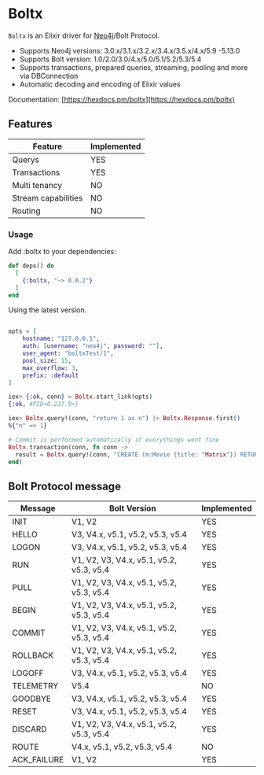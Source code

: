 # Boltx

`Boltx` is an Elixir driver for [Neo4j](https://neo4j.com/developer/graph-database/)/Bolt Protocol.

- Supports Neo4j versions: 3.0.x/3.1.x/3.2.x/3.4.x/3.5.x/4.x/5.9 -5.13.0
- Supports Bolt version: 1.0/2.0/3.0/4.x/5.0/5.1/5.2/5.3/5.4
- Supports transactions, prepared queries, streaming, pooling and more via DBConnection
- Automatic decoding and encoding of Elixir values

Documentation: [https://hexdocs.pm/boltx](https://hexdocs.pm/boltx)

## Features

| Feature               | Implemented |
| --------------------- | ------------ |
| Querys                | YES          |
| Transactions          | YES          |
| Multi tenancy         | NO           |
| Stream capabilities   | NO           |
| Routing               | NO           |

### Usage

Add :boltx to your dependencies:

```elixir
def deps() do
  [
    {:boltx, "~> 0.0.2"}
  ]
end
```

Using the latest version.

```elixir

opts = [
    hostname: "127.0.0.1",
    auth: [username: "neo4j", password: ""],
    user_agent: "boltxTest/1",
    pool_size: 15,
    max_overflow: 3,
    prefix: :default
]

iex> {:ok, conn} = Boltx.start_link(opts)
{:ok, #PID<0.237.0>}

iex> Boltx.query!(conn, "return 1 as n") |> Boltx.Response.first()
%{"n" => 1}

# Commit is performed automatically if everythings went fine
Boltx.transaction(conn, fn conn ->
  result = Boltx.query!(conn, "CREATE (m:Movie {title: "Matrix"}) RETURN m")
end)

```

## Bolt Protocol message

| Message       | Bolt Version                            | Implemented |
| ------------- | --------------------------------------- | ----------- |
| INIT          | V1, V2                                  | YES         |
| HELLO         | V3, V4.x, v5.1, v5.2, v5.3, v5.4        | YES         |
| LOGON         | V3, V4.x, v5.1, v5.2, v5.3, v5.4        | YES         |
| RUN           | V1, V2, V3, V4.x, v5.1, v5.2, v5.3, v5.4| YES         |
| PULL          | V1, V2, V3, V4.x, v5.1, v5.2, v5.3, v5.4| YES         |
| BEGIN         | V1, V2, V3, V4.x, v5.1, v5.2, v5.3, v5.4| YES         |
| COMMIT        | V1, V2, V3, V4.x, v5.1, v5.2, v5.3, v5.4| YES         |
| ROLLBACK      | V1, V2, V3, V4.x, v5.1, v5.2, v5.3, v5.4| YES         |
| LOGOFF        | V3, V4.x, v5.1, v5.2, v5.3, v5.4        | YES         |
| TELEMETRY     | V5.4                                    | NO          |
| GOODBYE       | V3, V4.x, v5.1, v5.2, v5.3, v5.4        | YES         |
| RESET         | V3, V4.x, v5.1, v5.2, v5.3, v5.4        | YES         |
| DISCARD       | V1, V2, V3, V4.x, v5.1, v5.2, v5.3, v5.4| YES         |
| ROUTE         | V4.x, v5.1, v5.2, v5.3, v5.4            | NO          |
| ACK_FAILURE   | V1, V2                                  | YES         |

